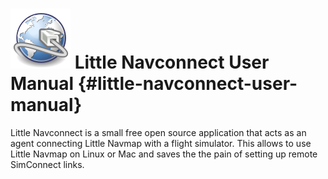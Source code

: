# ![Little Navconnect](../images/navconnect.svg "Little Navconnect") Little Navconnect User Manual {#little-navconnect-user-manual}

Little Navconnect is a small free open source application that acts as an agent connecting Little Navmap with a flight simulator. This allows to use Little Navmap on Linux or Mac and saves the the pain of setting up remote SimConnect links.

